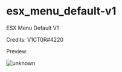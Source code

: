 # esx_menu_default-v1
ESX Menu Default V1

Credits: V1CT0R#4220

Preview:

![unknown](https://user-images.githubusercontent.com/102185829/159778265-a0600d04-2d54-4a57-9162-53b1630ff4f7.png)



